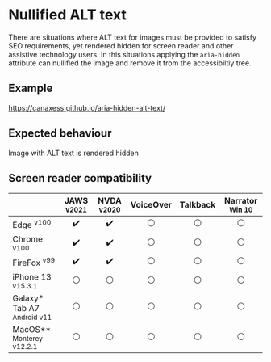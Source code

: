# Nullified ALT text
There are situations where ALT text for images must be provided to satisfy SEO requirements, yet rendered hidden for screen reader and other assistive technology users. In this situations applying the `aria-hidden` attribute can nullified the image and remove it from the accessibiltiy tree.

## Example
https://canaxess.github.io/aria-hidden-alt-text/

## Expected behaviour
Image with ALT text is rendered hidden

## Screen reader compatibility
|   | JAWS <sup>v2021</sup> | NVDA <sup>v2020</sup>  |VoiceOver   |Talkback   | Narrator <sup>Win 10</sup> |
|---|:-:|:-:|:-:|:-:|:-:|
| Edge <sup>v100</sup>  | :heavy_check_mark:  |:heavy_check_mark:  | :white_circle:  | :white_circle:  |:white_circle: |
| Chrome <sup>v100</sup>  |:heavy_check_mark:   |:heavy_check_mark:   |:white_circle:   | :white_circle:  |  :white_circle: |
| FireFox <sup>v99</sup>  | 	:heavy_check_mark: |:heavy_check_mark: | :white_circle:  | :white_circle:  | :white_circle:  |
| iPhone 13 <sup>v15.3.1</sup> | :white_circle:  | :white_circle:  | :white_circle: | :white_circle:  |  :white_circle: |
| Galaxy* Tab A7 <sup>Android v11</sup> | :white_circle:  | :white_circle:  | :white_circle:  | :white_circle:   | :white_circle:  |
| MacOS** <sup>Monterey v12.2.1</sup>  | :white_circle:  | :white_circle:  | :white_circle:  | :white_circle:  | :white_circle:  |

